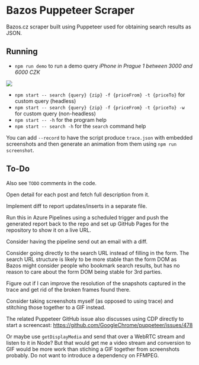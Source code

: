 # Bazos Puppeteer Scraper

Bazos.cz scraper built using Puppeteer used for obtaining search results as JSON.

## Running

- `npm run demo` to run a demo query *iPhone in Prague 1 between 3000 and 6000 CZK*

![](screenshot.gif)

- `npm start -- search {query} {zip} -f {priceFrom} -t {priceTo}` for custom query (headless)
- `npm start -- search {query} {zip} -f {priceFrom} -t {priceTo} -w` for custom query (non-headless)
- `npm start -- -h` for the program help
- `npm start -- search -h` for the `search` command help

You can add `--record` to have the script produce `trace.json` with embedded
screenshots and then generate an animation from them using `npm run screenshot`.

## To-Do

Also see `TODO` comments in the code.

Open detail for each post and fetch full description from it.

Implement diff to report updates/inserts in a separate file.

Run this in Azure Pipelines using a scheduled trigger and
push the generated report back to the repo and set up GitHub
Pages for the repository to show it on a live URL.

Consider having the pipeline send out an email with a diff.

Consider going directly to the search URL instead of filling in the form.
The search URL structure is likely to be more stable than the form DOM as
Bazos might consider people who bookmark search results, but has no reason
to care about the form DOM being stable for 3rd parties.

Figure out if I can improve the resolution of the snapshots captured in the
trace and get rid of the broken frames found there.

Consider taking screenshots myself (as opposed to using trace) and stitching
those together to a GIF instead.

The related Puppeteer GitHub issue also discusses using CDP directly to start a
screencast:
https://github.com/GoogleChrome/puppeteer/issues/478

Or maybe use `getDisplayMedia` and send that over a WebRTC stream and listen to
it in Node? But that would get me a video stream and conversion to GIF would be
more work than stiching a GIF together from screenshots probably. Do not want to
introduce a dependency on FFMPEG.
